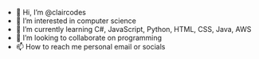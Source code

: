 - 👋 Hi, I’m @claircodes
- 👀 I’m interested in computer science
- 🌱 I’m currently learning C#, JavaScript, Python, HTML, CSS, Java, AWS
- 💞️ I’m looking to collaborate on programming
- 📫 How to reach me personal email or socials

<!---
claircodes/claircodes is a ✨ special ✨ repository because its `README.md` (this file) appears on your GitHub profile.
You can click the Preview link to take a look at your changes.
--->
